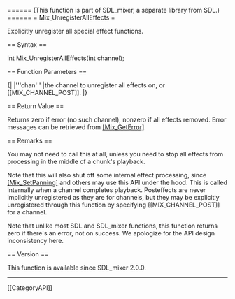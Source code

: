 ====== (This function is part of SDL_mixer, a separate library from SDL.) ======
= Mix_UnregisterAllEffects =

Explicitly unregister all special effect functions.

== Syntax ==

<syntaxhighlight lang='c'>
int Mix_UnregisterAllEffects(int channel);
</syntaxhighlight>

== Function Parameters ==

{|
|'''chan'''
|the channel to unregister all effects on, or [[MIX_CHANNEL_POST]].
|}

== Return Value ==

Returns zero if error (no such channel), nonzero if all effects removed.
Error messages can be retrieved from [[Mix_GetError]]().

== Remarks ==

You may not need to call this at all, unless you need to stop all effects
from processing in the middle of a chunk's playback.

Note that this will also shut off some internal effect processing, since
[[Mix_SetPanning]]() and others may use this API under the hood. This is
called internally when a channel completes playback. Posteffects are never
implicitly unregistered as they are for channels, but they may be
explicitly unregistered through this function by specifying
[[MIX_CHANNEL_POST]] for a channel.

Note that unlike most SDL and SDL_mixer functions, this function returns
zero if there's an error, not on success. We apologize for the API design
inconsistency here.

== Version ==

This function is available since SDL_mixer 2.0.0.

----
[[CategoryAPI]]


